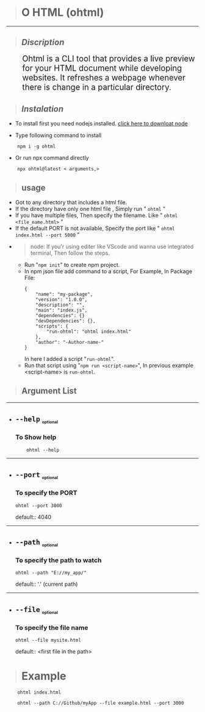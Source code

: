 ># O HTML \(ohtml\)
<hr>

>## <i> Discription </i>
<div style="
    margin-left:2em;
    margin-bottom:2rem;
    font-size:1.3rem
">Ohtml is a CLI tool that provides a live preview for your HTML document while developing websites. It refreshes a webpage whenever there is change in a particular directory.</div>

>## <i>Instalation</i>
* To install first you need nodejs installed. [click here to downloat node](https://nodejs.org/en/download/)

* Type following command to install
```
    npm i -g ohtml
```
* Or run npx command directly
```
    npx ohtml@latest < arguments,>
```
>## usage
* Got to any directory that includes a html file.
* If the directory have only one html file , Simply run " ``` ohtml ``` "
* If you have multiple files, Then specify the filename. Like " ``` ohtml <file_name.html> ``` "
* If the default PORT is not available, Specify the port like " ``` ohtml index.html --port 5000 ``` "
* >node: If you'r using editer like VScode and wanna use integrated terminal, Then follow the steps.<br/>
  * Run "```npm init```" to create npm project.
  * In npm json file add command to a script, For Example, In Package File:<br>
    ```
    {
        "name": "my-package",
        "version": "1.0.0",
        "description": "",
        "main": "index.js",
        "dependencies": {}
        "devDependencies": {},
        "scripts": {
            "run-ohtml": "ohtml index.html"
        },
        "author": "-Author-name-"
    }
    ```
    In here I added a script "```run-ohtml```".
  * Run that script using "```npm run <script-name>```", In previous example \<script-name> is ```run-ohtml```.
>## Argument List

<hr>

 * ## ```--help```  <sub style="font-size:.5em">optional</sub>
    ###  To Show help
    ```
        ohtml --help
    ```
<hr>

* ## ``` --port ``` <sub style="font-size:.5em">optional</sub>
    ### To specify the PORT
    ```
    ohtml --port 3000
    ```
    default:: 4040

<hr>

* ## ``` --path ```  <sub style="font-size:.5em">optional</sub>

    ### To specify the path to watch
    ```
    ohtml --path "E://my_app/"
    ```
    default:: '.' (current path)

<hr>

* ## ```--file``` <sub style="font-size:.5em">optional</sub>

    ### To specify the file name
    ```
    ohtml --file mysite.html
    ```
    default:: <first file in the path\>

># Example
```
    ohtml index.html
```
```
    ohtml --path C://Github/myApp --file example.html --port 3000
```